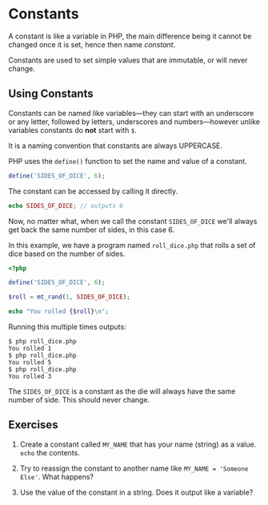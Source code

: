 # Constants

A constant is like a variable in PHP, the main difference being it cannot be changed once it is set, hence then name _constant_.

Constants are used to set simple values that are immutable, or will never change.

## Using Constants

Constants can be named like variables&mdash;they can start with an underscore or any letter, followed by letters, underscores and numbers&mdash;however unlike variables constants do **not** start with `$`.

It is a naming convention that constants are always UPPERCASE.

PHP uses the `define()` function to set the name and value of a constant.

~~~php
define('SIDES_OF_DICE', 6);
~~~

The constant can be accessed by calling it directly.

~~~php
echo SIDES_OF_DICE; // outputs 6
~~~

Now, no matter what, when we call the constant `SIDES_OF_DICE` we'll always get back the same number of sides, in this case 6.

In this example, we have a program named `roll_dice.php` that rolls a set of dice based on the number of sides.

~~~php
<?php

define('SIDES_OF_DICE', 6);

$roll = mt_rand(1, SIDES_OF_DICE);

echo "You rolled {$roll}\n";
~~~

Running this multiple times outputs:

    $ php roll_dice.php
    You rolled 1
    $ php roll_dice.php
    You rolled 5
    $ php roll_dice.php
    You rolled 3

The `SIDES_OF_DICE` is a constant as the die will always have the same number of side.  This should never change.

## Exercises

1. Create a constant called `MY_NAME` that has your name (string) as a value. `echo` the contents.

1. Try to reassign the constant to another name like `MY_NAME = 'Someone Else'`.  What happens?

1. Use the value of the constant in a string. Does it output like a variable?
